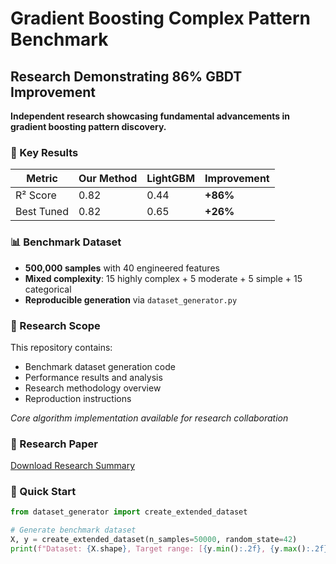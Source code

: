 # Gradient Boosting Complex Pattern Benchmark

## Research Demonstrating 86% GBDT Improvement

**Independent research showcasing fundamental advancements in gradient boosting pattern discovery.**

### 🎯 Key Results
| Metric | Our Method | LightGBM | Improvement |
|--------|------------|----------|-------------|
| R² Score | 0.82 | 0.44 | **+86%** |
| Best Tuned | 0.82 | 0.65 | **+26%** |

### 📊 Benchmark Dataset
- **500,000 samples** with 40 engineered features
- **Mixed complexity**: 15 highly complex + 5 moderate + 5 simple + 15 categorical
- **Reproducible generation** via `dataset_generator.py`

### 🔬 Research Scope
This repository contains:
- Benchmark dataset generation code
- Performance results and analysis  
- Research methodology overview
- Reproduction instructions

*Core algorithm implementation available for research collaboration*

### 📄 Research Paper
[Download Research Summary](research_summary.pdf)

### 🚀 Quick Start
```python
from dataset_generator import create_extended_dataset

# Generate benchmark dataset
X, y = create_extended_dataset(n_samples=50000, random_state=42)
print(f"Dataset: {X.shape}, Target range: [{y.min():.2f}, {y.max():.2f}]")
